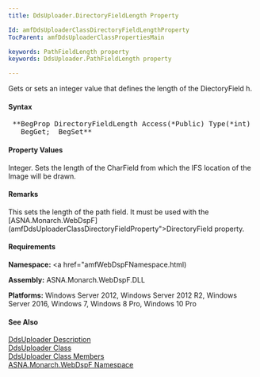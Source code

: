```yaml
---
title: DdsUploader.DirectoryFieldLength Property

Id: amfDdsUploaderClassDirectoryFieldLengthProperty
TocParent: amfDdsUploaderClassPropertiesMain

keywords: PathFieldLength property
keywords: DdsUploader.PathFieldLength property

---
```


Gets or sets an integer value that defines the length of the DiectoryField h.

#### Syntax
<pre class="prettyprint"> **BegProp DirectoryFieldLength Access(*Public) Type(*int)
   BegGet;  BegSet** </pre>

#### Property Values
Integer. Sets the length of the CharField from which the IFS location of the Image will be drawn. 

#### Remarks
This sets the length of the path field. It must be used with the [ASNA.Monarch.WebDspF](amfDdsUploaderClassDirectoryFieldProperty">DirectoryField</a> property.

#### Requirements
**Namespace:** <a href="amfWebDspFNamespace.html)

**Assembly:** ASNA.Monarch.WebDspF.DLL

**Platforms:** Windows Server 2012, Windows Server 2012 R2, Windows Server 2016, Windows 7, Windows 8 Pro, Windows 10 Pro

#### See Also
[DdsUploader Description](amfUnderstandingUploaderControls.html)<br /> [ DdsUploader Class](amfDdsUploaderClass.html) <br /> [ DdsUploader Class Members](amfDdsUploaderClassMembers.html) <br /> [ ASNA.Monarch.WebDspF Namespace](amfWebDspFNamespace.html) 
